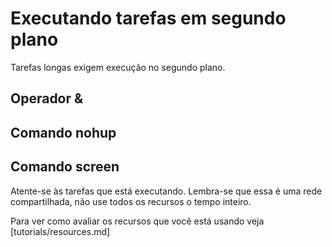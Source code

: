 # Executando tarefas em segundo plano

Tarefas longas exigem execução no segundo plano.

## Operador &
## Comando nohup
## Comando screen

Atente-se às tarefas que está executando. Lembra-se que essa é uma rede compartilhada, não use todos os recursos o tempo inteiro.

Para ver como avaliar os recursos que você está usando veja [tutorials/resources.md]


